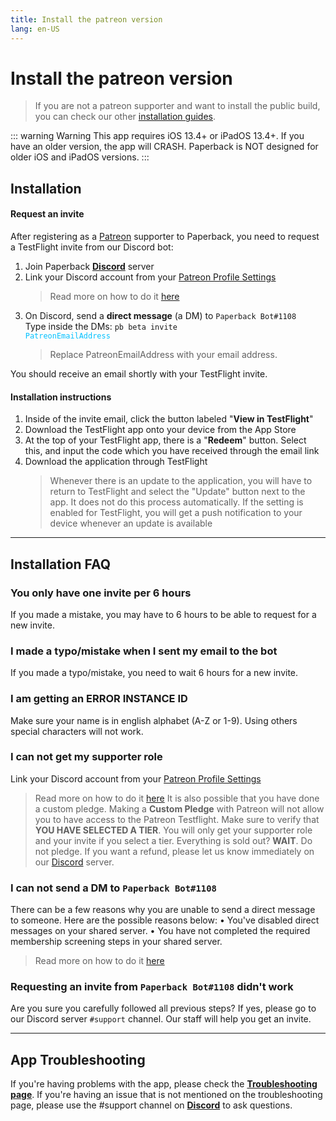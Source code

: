 ```yaml
---
title: Install the patreon version
lang: en-US
---
```


# Install the patreon version

> If you are not a patreon supporter and want to install the public build, you can check our other [installation guides](/help/guides/getting-started).

::: warning Warning
This app requires iOS 13.4+ or iPadOS 13.4+. If you have an older version, the app will CRASH. Paperback is NOT designed for older iOS and iPadOS versions.
:::

## Installation
#### Request an invite
After registering as a [Patreon](https://www.patreon.com/FaizanDurrani) supporter to Paperback, you need to request a TestFlight invite from our Discord bot:

1. Join Paperback **[Discord](https://discord.gg/Ny83JV3)** server
1. Link your Discord account from your [Patreon Profile Settings](https://www.patreon.com/settings/profile)
   > Read more on how to do it [here](https://support.patreon.com/hc/en-us/articles/212052266-Get-my-Discord-role)
1. On Discord, send a **direct message** (a DM) to `Paperback Bot#1108`\
   Type inside the DMs: <code>pb beta invite <span style="color: #02c1ff">PatreonEmailAddress</span></code>
   > Replace PatreonEmailAddress with your email address.

You should receive an email shortly with your TestFlight invite.

#### Installation instructions
1. Inside of the invite email, click the button labeled "**View in TestFlight**"
1. Download the TestFlight app onto your device from the App Store
1. At the top of your TestFlight app, there is a "**Redeem**" button. Select this, and input the code which you have received through the email link
1. Download the application through TestFlight
   > Whenever there is an update to the application, you will have to return to TestFlight and select the "Update" button next to the app. It does not do this process automatically. If the setting is enabled for TestFlight, you will get a push notification to your device whenever an update is available

---

## Installation FAQ

### You only have one invite per 6 hours
If you made a mistake, you may have to 6 hours to be able to request for a new invite.

### I made a typo/mistake when I sent my email to the bot
If you made a typo/mistake, you need to wait 6 hours for a new invite.

### I am getting an ERROR INSTANCE ID 
Make sure your name is in english alphabet (A-Z or 1-9). Using others special characters will not work.

### I can not get my supporter role
 Link your Discord account from your [Patreon Profile Settings](https://www.patreon.com/settings/profile)
   > Read more on how to do it [here](https://support.patreon.com/hc/en-us/articles/212052266-Get-my-Discord-role)
It is also possible that you have done a custom pledge. Making a **Custom Pledge** with Patreon will not allow you to have access to the Patreon Testflight.
Make sure to verify that **YOU HAVE SELECTED A TIER**. You will only get your supporter role and your invite if you select a tier.
Everything is sold out? **WAIT**. Do not pledge.
If you want a refund, please let us know immediately on our [Discord](https://discord.gg/Ny83JV3) server.

### I can not send a DM to `Paperback Bot#1108`
There can be a few reasons why you are unable to send a direct message to someone. Here are the possible reasons below:
• You've disabled direct messages on your shared server.
• You have not completed the required membership screening steps in your shared server.
> Read more on how to do it [here](https://support.discord.com/hc/en-us/articles/360060145013)

### Requesting an invite from `Paperback Bot#1108` didn't work
Are you sure you carefully followed all previous steps?
If yes, please go to our Discord server `#support` channel. Our staff will help you get an invite.

---

## App Troubleshooting
If you're having problems with the app, please check the **[Troubleshooting page](/help/faq/#troubleshooting)**. If you're having an issue that is not mentioned on the troubleshooting page, please use the #support channel on **[Discord](https://discord.gg/Ny83JV3)** to ask questions.
